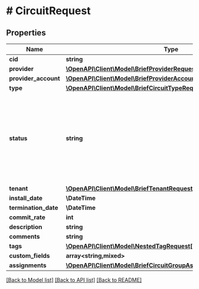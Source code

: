 # # CircuitRequest

## Properties

Name | Type | Description | Notes
------------ | ------------- | ------------- | -------------
**cid** | **string** | Unique circuit ID |
**provider** | [**\OpenAPI\Client\Model\BriefProviderRequest**](BriefProviderRequest.md) |  |
**provider_account** | [**\OpenAPI\Client\Model\BriefProviderAccountRequest**](BriefProviderAccountRequest.md) |  | [optional]
**type** | [**\OpenAPI\Client\Model\BriefCircuitTypeRequest**](BriefCircuitTypeRequest.md) |  |
**status** | **string** | * &#x60;planned&#x60; - Planned * &#x60;provisioning&#x60; - Provisioning * &#x60;active&#x60; - Active * &#x60;offline&#x60; - Offline * &#x60;deprovisioning&#x60; - Deprovisioning * &#x60;decommissioned&#x60; - Decommissioned | [optional]
**tenant** | [**\OpenAPI\Client\Model\BriefTenantRequest**](BriefTenantRequest.md) |  | [optional]
**install_date** | **\DateTime** |  | [optional]
**termination_date** | **\DateTime** |  | [optional]
**commit_rate** | **int** | Committed rate | [optional]
**description** | **string** |  | [optional]
**comments** | **string** |  | [optional]
**tags** | [**\OpenAPI\Client\Model\NestedTagRequest[]**](NestedTagRequest.md) |  | [optional]
**custom_fields** | **array<string,mixed>** |  | [optional]
**assignments** | [**\OpenAPI\Client\Model\BriefCircuitGroupAssignmentSerializerRequest[]**](BriefCircuitGroupAssignmentSerializerRequest.md) |  | [optional]

[[Back to Model list]](../../README.md#models) [[Back to API list]](../../README.md#endpoints) [[Back to README]](../../README.md)
